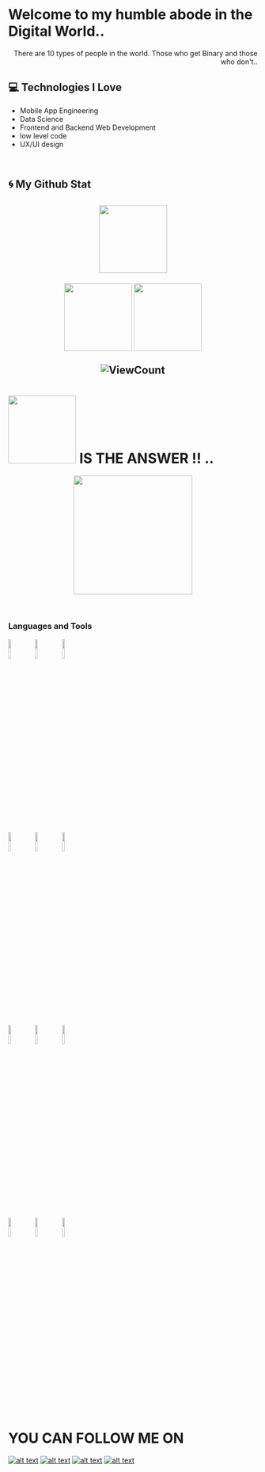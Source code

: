 <h1>Welcome to my humble abode in the Digital World..</h1> 
<div style="text-align: right">There are 10 types of people in the world. Those who get Binary and those who don't.. </div>


## :computer: Technologies I Love
* Mobile App Engineering 
* Data Science
* Frontend and Backend Web Development
* low level code
* UX/UI design 

 <br/>
<h2> 🌀  My Github Stat <h2>
    <p align="center">
        <img height="137px" src="https://github-readme-streak-stats.herokuapp.com/?user=Wadie-ess&hide_border=true&theme=prussian" />
    </p>
    <p align="center">
        <img height="137px" src="https://github-readme-stats.vercel.app/api?username=Wadie-ess&hide_title=true&hide_border=true&show_icons=true&include_all_commits=true&count_private=true&line_height=21&theme=prussian" /> <img height="137px" src="https://github-readme-stats.vercel.app/api/top-langs/?username=Wadie-ess&hide=html&hide_title=true&hide_border=true&layout=compact&langs_count=8&theme=prussian" />
    </p>
 <p align="center">
  <img alt="ViewCount" src="https://views.whatilearened.today/views/github/Wadie-ess/Wadie-ess.svg" />

</p>
<h1> <img height="137px" src="https://miro.medium.com/fit/c/262/262/1*uvFfoFvPeLyRbkj62tbnGg.png" /> IS THE ANSWER !! ..</h1> 
  <p align="center">
        <img height="240px" src="https://badge.mediaplus.ma/greenbinary/oessendo?image=off"/>
    </p>

  <br/>

  


 </p>
 <h3> Languages and Tools</h3> 

<!-- Your github readme stats
You can use this api: https://github.com/anuraghazra/github-readme-stats
-->
<p>
 

  <!-- Your languages and tools. Be careful with the alignment. 
  You can use this sites to get logos: https://www.vectorlogo.zone or https://simpleicons.org/
  -->
  <code><img width="10%" src="https://www.vectorlogo.zone/logos/dartlang/dartlang-ar21.svg"></code>
  <code><img width="10%" src="https://www.vectorlogo.zone/logos/flutterio/flutterio-ar21.svg"></code>
  <code><img width="10%" src="https://www.vectorlogo.zone/logos/android/android-ar21.svg"></code>
  <br />
  <code><img width="10%" src="https://www.vectorlogo.zone/logos/gradle/gradle-ar21.svg"></code>
  <code><img width="10%" src="https://www.vectorlogo.zone/logos/circleci/circleci-ar21.svg"></code>
  <code><img width="10%" src="https://www.vectorlogo.zone/logos/json/json-ar21.svg"></code>
  <br />
  <code><img width="10%" src="https://www.vectorlogo.zone/logos/mysql/mysql-ar21.svg"></code>
  <code><img width="10%" src="https://www.vectorlogo.zone/logos/sqlite/sqlite-ar21.svg"></code>
  <code><img width="10%" src="https://www.vectorlogo.zone/logos/firebase/firebase-ar21.svg"></code>
  <br />
  <code><img width="10%" src="https://www.vectorlogo.zone/logos/git-scm/git-scm-ar21.svg"></code>
  <code><img width="10%" src="https://www.vectorlogo.zone/logos/yaml/yaml-ar21.svg"></code>
  <code><img width="10%" src="https://www.vectorlogo.zone/logos/gnu_bash/gnu_bash-ar21.svg"></code>
</p>

<!-- Your hits or visitors
site: http://hits.dwyl.com or https://visitor-badge.glitch.me
Both apis are in trouble due to the number of requests, if you know any other to register visitors, great
-->

<h1>YOU CAN FOLLOW ME ON</h1> 
<p align="center">
<!-- display the social media buttons in your README -->

[![alt text][1.1]][1]
[![alt text][4.1]][4]
[![alt text][3.1]][3]
[![alt text][5.1]][5]



<!-- links to social media icons -->
<!-- no need to change these -->

<!-- icons with padding -->

[1.1]: https://pics.freeicons.io/uploads/icons/png/3848290321556105338-24.png (twitter)
[2.1]: https://pics.freeicons.io/uploads/icons/png/19042250241579774616-24.png (insta)
[3.1]: https://pics.freeicons.io/uploads/icons/png/1803389361561032685-24.png (dribble)
[4.1]: https://pics.freeicons.io/uploads/icons/png/15792152941556105325-24.png (LinkedIn)
[5.1]: https://pics.freeicons.io/uploads/icons/png/4957984901556105311-24.png (behance)


<!-- icons without padding -->



<!-- links to your social media accounts -->
<!-- update these accordingly -->

[1]: https://twitter.com/Wa__Die
[2]: https://www.instagram.com/wadiee___/
[3]: https://dribbble.com/wadieess
[4]: https://www.linkedin.com/in/ouadia-essendoubi-5b8745201/
[5]: https://www.behance.net/wadieessendoubi

</p>


